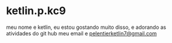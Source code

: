 # ketlin.p.kc9
meu nome e ketlin, eu estou gostando muito disso, e adorando as atividades do git hub
meu email e pelentierketlin7@gmail.com
